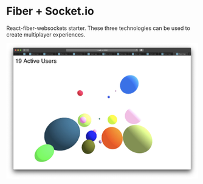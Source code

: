 # Fiber + Socket.io

React-fiber-websockets starter. These three technologies can be used to create multiplayer experiences.

![Image](screenshot.jpg)

